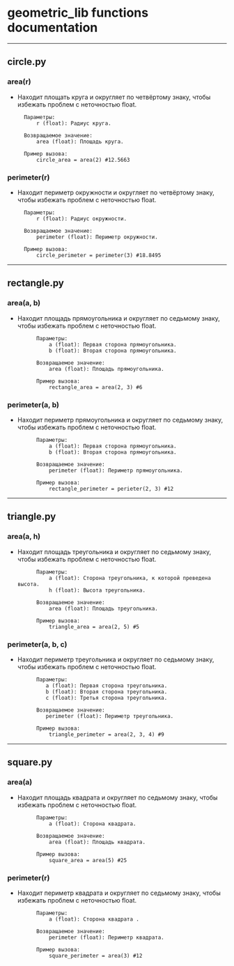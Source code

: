 # geometric_lib functions documentation
- --
## circle.py
### area(r)
- Находит площать круга и округляет по четвёртому знаку, чтобы избежать проблем с неточностью float.

        Параметры:
            r (float): Радиус круга.

        Возвращаемое значение:
            area (float): Площадь круга.
        
        Пример вызова:
            circle_area = area(2) #12.5663

### perimeter(r)
- Находит периметр окружности и округляет по четвёртому знаку, чтобы избежать проблем с неточностью float.

        Параметры:
            r (float): Радиус окружности.

        Возвращаемое значение:
            perimeter (float): Периметр окружности.
        
        Пример вызова:
            circle_perimeter = perimeter(3) #18.8495
- --
## rectangle.py
### area(a, b)
- Находит площадь прямоугольника и округляет по седьмому знаку, чтобы избежать проблем с неточностью float.

            Параметры:
                a (float): Первая сторона прямоугольника.
                b (float): Вторая сторона прямоугольника.

            Возвращаемое значение:
                area (float): Площадь прямоугольника.
            
            Пример вызова:
                rectangle_area = area(2, 3) #6

### perimeter(a, b)
- Находит периметр прямоугольника и округляет по седьмому знаку, чтобы избежать проблем с неточностью float. 

            Параметры:
                a (float): Первая сторона прямоугольника.
                b (float): Вторая сторона прямоугольника.

            Возвращаемое значение:
                perimeter (float): Периметр прямоугольника.
            
            Пример вызова:
                rectangle_perimeter = perieter(2, 3) #12
- --
## triangle.py
### area(a, h)
- Находит площадь треугольника и округляет по седьмому знаку, чтобы избежать проблем с неточностью float.

            Параметры:
                a (float): Сторона треугольника, к которой преведена высота.
                h (float): Высота треугольника.

            Возвращаемое значение:
                area (float): Площадь треугольника.
            
            Пример вызова:
                triangle_area = area(2, 5) #5
    

### perimeter(a, b, c)
- Находит периметр треугольника и округляет по седьмому знаку, чтобы избежать проблем с неточностью float.

            Параметры:
               a (float): Первая сторона треугольника.
               b (float): Вторая сторона треугольника.
               c (float): Третья сторона треугольника.

            Возвращаемое значение:
               perimeter (float): Периметр треугольника.

            Пример вызова:
                triangle_perimeter = area(2, 3, 4) #9
- --
## square.py
### area(a)
- Находит площадь квадрата и округляет по седьмому знаку, чтобы избежать проблем с неточностью float.

            Параметры:
                a (float): Сторона квадрата.

            Возвращаемое значение:
                area (float): Площадь квадрата.

            Пример вызова:
                square_area = area(5) #25

### perimeter(r)
- Находит периметр квадрата и округляет по седьмому знаку, чтобы избежать проблем с неточностью float.

            Параметры:
                a (float): Сторона квадрата .

            Возвращаемое значение:
                perimeter (float): Периметр квадрата.

            Пример вызова:
                square_perimeter = area(3) #12
